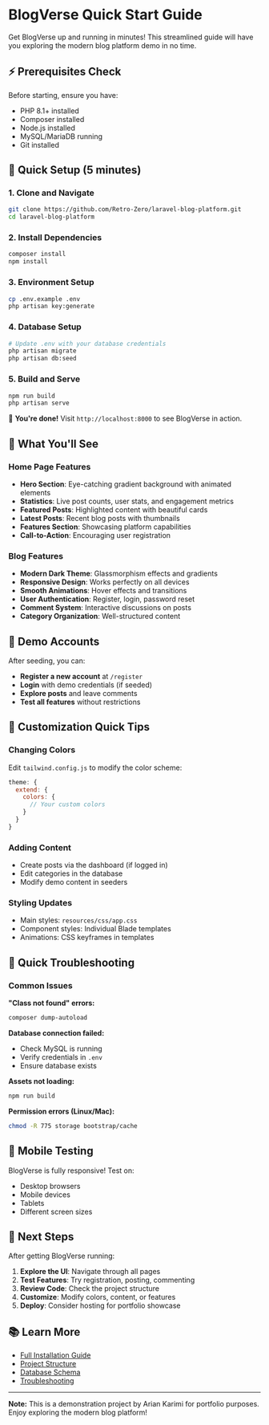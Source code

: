 # BlogVerse Quick Start Guide

Get BlogVerse up and running in minutes! This streamlined guide will have you exploring the modern blog platform demo in no time.

## ⚡ Prerequisites Check

Before starting, ensure you have:
- PHP 8.1+ installed
- Composer installed
- Node.js installed
- MySQL/MariaDB running
- Git installed

## 🚀 Quick Setup (5 minutes)

### 1. Clone and Navigate
```bash
git clone https://github.com/Retro-Zero/laravel-blog-platform.git
cd laravel-blog-platform
```

### 2. Install Dependencies
```bash
composer install
npm install
```

### 3. Environment Setup
```bash
cp .env.example .env
php artisan key:generate
```

### 4. Database Setup
```bash
# Update .env with your database credentials
php artisan migrate
php artisan db:seed
```

### 5. Build and Serve
```bash
npm run build
php artisan serve
```

🎉 **You're done!** Visit `http://localhost:8000` to see BlogVerse in action.

## 🎨 What You'll See

### Home Page Features
- **Hero Section**: Eye-catching gradient background with animated elements
- **Statistics**: Live post counts, user stats, and engagement metrics
- **Featured Posts**: Highlighted content with beautiful cards
- **Latest Posts**: Recent blog posts with thumbnails
- **Features Section**: Showcasing platform capabilities
- **Call-to-Action**: Encouraging user registration

### Blog Features
- **Modern Dark Theme**: Glassmorphism effects and gradients
- **Responsive Design**: Works perfectly on all devices
- **Smooth Animations**: Hover effects and transitions
- **User Authentication**: Register, login, password reset
- **Comment System**: Interactive discussions on posts
- **Category Organization**: Well-structured content

## 👤 Demo Accounts

After seeding, you can:
- **Register a new account** at `/register`
- **Login** with demo credentials (if seeded)
- **Explore posts** and leave comments
- **Test all features** without restrictions

## 🔧 Customization Quick Tips

### Changing Colors
Edit `tailwind.config.js` to modify the color scheme:
```javascript
theme: {
  extend: {
    colors: {
      // Your custom colors
    }
  }
}
```

### Adding Content
- Create posts via the dashboard (if logged in)
- Edit categories in the database
- Modify demo content in seeders

### Styling Updates
- Main styles: `resources/css/app.css`
- Component styles: Individual Blade templates
- Animations: CSS keyframes in templates

## 🐛 Quick Troubleshooting

### Common Issues

**"Class not found" errors:**
```bash
composer dump-autoload
```

**Database connection failed:**
- Check MySQL is running
- Verify credentials in `.env`
- Ensure database exists

**Assets not loading:**
```bash
npm run build
```

**Permission errors (Linux/Mac):**
```bash
chmod -R 775 storage bootstrap/cache
```

## 📱 Mobile Testing

BlogVerse is fully responsive! Test on:
- Desktop browsers
- Mobile devices
- Tablets
- Different screen sizes

## 🎯 Next Steps

After getting BlogVerse running:

1. **Explore the UI**: Navigate through all pages
2. **Test Features**: Try registration, posting, commenting
3. **Review Code**: Check the project structure
4. **Customize**: Modify colors, content, or features
5. **Deploy**: Consider hosting for portfolio showcase

## 📚 Learn More

- [Full Installation Guide](installation.md)
- [Project Structure](project-structure.md)
- [Database Schema](database-schema.md)
- [Troubleshooting](troubleshooting.md)

---

**Note:** This is a demonstration project by Arian Karimi for portfolio purposes. Enjoy exploring the modern blog platform! 